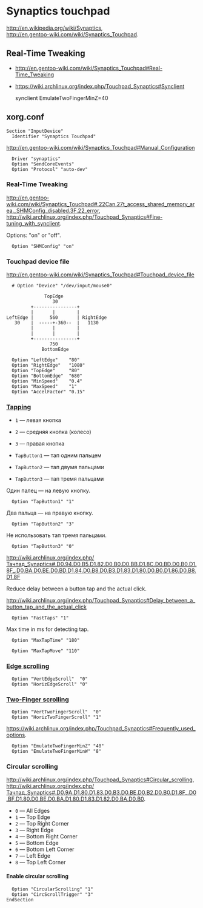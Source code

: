 Synaptics touchpad
==================

<http://en.wikipedia.org/wiki/Synaptics>,  
<http://en.gentoo-wiki.com/wiki/Synaptics_Touchpad>.

Real-Time Tweaking
------------------

* <http://en.gentoo-wiki.com/wiki/Synaptics_Touchpad#Real-Time_Tweaking>
* <https://wiki.archlinux.org/index.php/Touchpad_Synaptics#Synclient>

    synclient EmulateTwoFingerMinZ=40

xorg.conf
---------

    Section "InputDevice"
      Identifier "Synaptics Touchpad"

<http://en.gentoo-wiki.com/wiki/Synaptics_Touchpad#Manual_Configuration>

      Driver "synaptics"
      Option "SendCoreEvents"
      Option "Protocol" "auto-dev"

### Real-Time Tweaking

<http://en.gentoo-wiki.com/wiki/Synaptics_Touchpad#.22Can.27t_access_shared_memory_area._SHMConfig_disabled.3F.22_error>,  
<http://wiki.archlinux.org/index.php/Touchpad_Synaptics#Fine-tuning_with_synclient>.

Options: "on" or "off".

      Option "SHMConfig" "on"

### Touchpad device file

<http://en.gentoo-wiki.com/wiki/Synaptics_Touchpad#Touchpad_device_file>

      # Option "Device" "/dev/input/mouse0"

                  TopEdge
                     30
             +----------------+
             |       |        |
    LeftEdge |      560       | RightEdge
       30    |  -----+-360--  |   1130
             |       |        |
             |       |        |
             +----------------+
                    750
                 BottomEdge

      Option "LeftEdge"    "80"
      Option "RightEdge"   "1080"
      Option "TopEdge"     "80"
      Option "BottomEdge"  "680"
      Option "MinSpeed"    "0.4"
      Option "MaxSpeed"    "1"
      Option "AccelFactor" "0.15"


### [Tapping][]

* `1` — левая кнопка
* `2` — средняя кнопка (колесо)
* `3` — правая кнопка

* `TapButton1` — тап одним пальцем
* `TapButton2` — тап двумя пальцами
* `TapButton3` — тап тремя пальцами

Один палец — на левую кнопку.

      Option "TapButton1" "1"

Два пальца — на правую кнопку.

      Option "TapButton2" "3"

Не использовать тап тремя пальцами.

      Option "TapButton3" "0"

<http://wiki.archlinux.org/index.php/Тачпад_Synaptics#.D0.94.D0.B5.D1.82.D0.B0.D0.BB.D1.8C.D0.BD.D0.B0.D1.8F_.D0.BA.D0.BE.D0.BD.D1.84.D0.B8.D0.B3.D1.83.D1.80.D0.B0.D1.86.D0.B8.D1.8F>

Reduce delay between a button tap and the actual click.

<http://wiki.archlinux.org/index.php/Touchpad_Synaptics#Delay_between_a_button_tap_and_the_actual_click>

      Option "FastTaps" "1"

Max time in ms for detecting tap.

      Option "MaxTapTime" "180"

      Option "MaxTapMove" "110"

[Tapping]: http://wiki.archlinux.org/index.php/Touchpad_Synaptics#Tapping_issues

### [Edge scrolling][]

      Option "VertEdgeScroll"  "0"
      Option "HorizEdgeScroll" "0"

[Edge scrolling]: http://wiki.archlinux.org/index.php/Touchpad_Synaptics#Edge_scrolling

### [Two-Finger scrolling][]

      Option "VertTwoFingerScroll"  "0"
      Option "HorizTwoFingerScroll" "1"

<https://wiki.archlinux.org/index.php/Touchpad_Synaptics#Frequently_used_options>.

      Option "EmulateTwoFingerMinZ" "40"
      Option "EmulateTwoFingerMinW" "8"

[Two-Finger scrolling]: http://wiki.archlinux.org/index.php/Touchpad_Synaptics#Two-Finger_scrolling

### Circular scrolling

<http://wiki.archlinux.org/index.php/Touchpad_Synaptics#Circular_scrolling>,  
<http://wiki.archlinux.org/index.php/Тачпад_Synaptics#.D0.9A.D1.80.D1.83.D0.B3.D0.BE.D0.B2.D0.B0.D1.8F_.D0.BF.D1.80.D0.BE.D0.BA.D1.80.D1.83.D1.82.D0.BA.D0.B0>.

* `0` — All Edges
* `1` — Top Edge
* `2` — Top Right Corner
* `3` — Right Edge
* `4` — Bottom Right Corner
* `5` — Bottom Edge
* `6` — Bottom Left Corner
* `7` — Left Edge
* `8` — Top Left Corner

#### Enable circular scrolling

      Option "CircularScrolling" "1"
      Option "CircScrollTrigger" "3"
    EndSection
